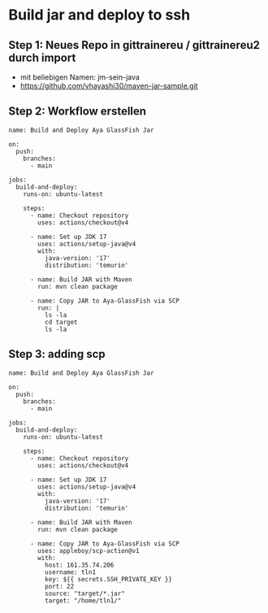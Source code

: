 # Build jar and deploy to ssh 

## Step 1: Neues Repo in gittrainereu / gittrainereu2 durch import  

  
  * mit beliebigen Namen: jm-sein-java 
  * https://github.com/yhayashi30/maven-jar-sample.git

## Step 2: Workflow erstellen 

```
name: Build and Deploy Aya GlassFish Jar

on:
  push:
    branches:
      - main

jobs:
  build-and-deploy:
    runs-on: ubuntu-latest

    steps:
      - name: Checkout repository
        uses: actions/checkout@v4

      - name: Set up JDK 17
        uses: actions/setup-java@v4
        with:
          java-version: '17'
          distribution: 'temurin'

      - name: Build JAR with Maven
        run: mvn clean package

      - name: Copy JAR to Aya-GlassFish via SCP
        run: |
          ls -la
          cd target
          ls -la 

```

## Step 3: adding scp 

```
name: Build and Deploy Aya GlassFish Jar

on:
  push:
    branches:
      - main

jobs:
  build-and-deploy:
    runs-on: ubuntu-latest

    steps:
      - name: Checkout repository
        uses: actions/checkout@v4

      - name: Set up JDK 17
        uses: actions/setup-java@v4
        with:
          java-version: '17'
          distribution: 'temurin'

      - name: Build JAR with Maven
        run: mvn clean package

      - name: Copy JAR to Aya-GlassFish via SCP
        uses: appleboy/scp-action@v1
        with:
          host: 161.35.74.206
          username: tln1
          key: ${{ secrets.SSH_PRIVATE_KEY }}
          port: 22
          source: "target/*.jar"
          target: "/home/tln1/"

```
